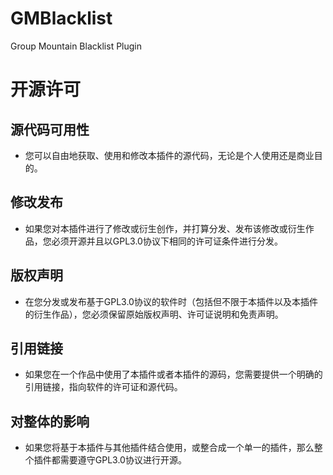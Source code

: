 # GMBlacklist
Group Mountain Blacklist Plugin

# 开源许可
## 源代码可用性
- 您可以自由地获取、使用和修改本插件的源代码，无论是个人使用还是商业目的。
## 修改发布
- 如果您对本插件进行了修改或衍生创作，并打算分发、发布该修改或衍生作品，您必须开源并且以GPL3.0协议下相同的许可证条件进行分发。
## 版权声明
- 在您分发或发布基于GPL3.0协议的软件时（包括但不限于本插件以及本插件的衍生作品），您必须保留原始版权声明、许可证说明和免责声明。
## 引用链接
- 如果您在一个作品中使用了本插件或者本插件的源码，您需要提供一个明确的引用链接，指向软件的许可证和源代码。
## 对整体的影响
- 如果您将基于本插件与其他插件结合使用，或整合成一个单一的插件，那么整个插件都需要遵守GPL3.0协议进行开源。
